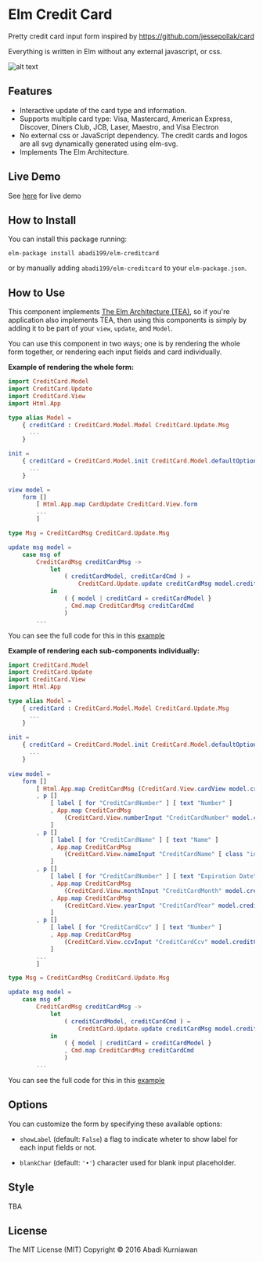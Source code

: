 # Elm Credit Card

Pretty credit card input form inspired by https://github.com/jessepollak/card 

Everything is written in Elm without any external javascript, or css.


![alt text](https://github.com/abadi199/elm-creditcard/raw/master/images/form.gif "Sample of Credit Card Form")

## Features
 * Interactive update of the card type and information.
 * Supports multiple card type: Visa, Mastercard, American Express, Discover, Diners Club, JCB, Laser, Maestro, and Visa Electron
 * No external css or JavaScript dependency. The credit cards and logos are all svg dynamically generated using elm-svg.
 * Implements The Elm Architecture.

## Live Demo
See [here](http://abadi199.github.io/elm-creditcard#live-demo) for live demo

## How to Install
You can install this package running:
```
elm-package install abadi199/elm-creditcard
```
or by manually adding `abadi199/elm-creditcard` to your `elm-package.json`.

## How to Use

This component implements [The Elm Architecture (TEA)](http://guide.elm-lang.org/architecture/index.html), so if you're application also implements TEA, then using this components is simply by adding it to be part of your `view`, `update`, and `Model`.

You can use this component in two ways; one is by rendering the whole form together, or rendering each input fields and card individually.

**Example of rendering the whole form:**
```elm
import CreditCard.Model
import CreditCard.Update
import CreditCard.View
import Html.App

type alias Model =
    { creditCard : CreditCard.Model.Model CreditCard.Update.Msg
      ...
    }

init =
    { creditCard = CreditCard.Model.init CreditCard.Model.defaultOptions
      ...
    }

view model = 
    form [] 
        [ Html.App.map CardUpdate CreditCard.View.form 
        ...
        ]

type Msg = CreditCardMsg CreditCard.Update.Msg

update msg model =
    case msg of
        CreditCardMsg creditCardMsg ->
            let
                ( creditCardModel, creditCardCmd ) =
                    CreditCard.Update.update creditCardMsg model.creditCard
            in
                ( { model | creditCard = creditCardModel }
                , Cmd.map CreditCardMsg creditCardCmd 
                )
        ...
```
You can see the full code for this in this [example](https://github.com/abadi199/elm-creditcard/blob/master/src/Examples/CheckoutForm.elm)

**Example of rendering each sub-components individually:**
```elm
import CreditCard.Model
import CreditCard.Update
import CreditCard.View
import Html.App

type alias Model =
    { creditCard : CreditCard.Model.Model CreditCard.Update.Msg 
      ...
    }
    
init =
    { creditCard = CreditCard.Model.init CreditCard.Model.defaultOptions
      ...
    }
    
view model = 
    form [] 
        [ Html.App.map CreditCardMsg (CreditCard.View.cardView model.creditCard)
        , p []
            [ label [ for "CreditCardNumber" ] [ text "Number" ]
            , App.map CreditCardMsg 
                (CreditCard.View.numberInput "CreditCardNumber" model.creditCard)
            ]
        , p []
            [ label [ for "CreditCardName" ] [ text "Name" ]
            , App.map CreditCardMsg 
                (CreditCard.View.nameInput "CreditCardName" [ class "input-control" ] model.creditCard)
            ]
        , p []
            [ label [ for "CreditCardNumber" ] [ text "Expiration Date" ]
            , App.map CreditCardMsg 
                (CreditCard.View.monthInput "CreditCardMonth" model.creditCard)
            , App.map CreditCardMsg 
                (CreditCard.View.yearInput "CreditCardYear" model.creditCard)
            ]
        , p []
            [ label [ for "CreditCardCcv" ] [ text "Number" ]
            , App.map CreditCardMsg 
                (CreditCard.View.ccvInput "CreditCardCcv" model.creditCard)
            ]
        ...
        ]

type Msg = CreditCardMsg CreditCard.Update.Msg

update msg model =
    case msg of
        CreditCardMsg creditCardMsg ->
            let
                ( creditCardModel, creditCardCmd ) =
                    CreditCard.Update.update creditCardMsg model.creditCard
            in
                ( { model | creditCard = creditCardModel }
                , Cmd.map CreditCardMsg creditCardCmd 
                )
        ...
```
You can see the full code for this in this [example](https://github.com/abadi199/elm-creditcard/blob/master/src/Examples/CheckoutFormWithFields.elm)

## Options
You can customize the form by specifying these available options:
* `showLabel` (default: `False`)
    a flag to indicate wheter to show label for each input fields or not.

* `blankChar` (default: `'•'`)
    character used for blank input placeholder.

## Style
TBA

## License
The MIT License (MIT)
Copyright &copy; 2016 Abadi Kurniawan
